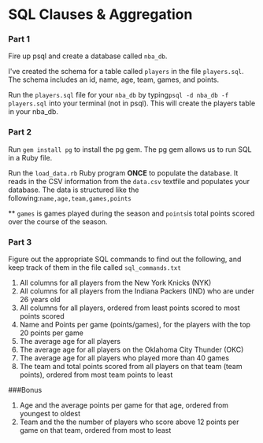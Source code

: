 # SQL Clauses & Aggregation

### Part 1

Fire up psql and create a database called `nba_db`.

I've created the schema for a table called `players` in the file `players.sql`. The schema includes an id, name, age, team, games, and points.

Run the `players.sql` file for your `nba_db` by typing`psql -d nba_db -f players.sql` into your terminal (not in psql). This will create the players table in your nba_db.

### Part 2

Run `gem install pg` to install the pg gem. The pg gem allows us to run SQL in a Ruby file.

Run the `load_data.rb` Ruby program __ONCE__ to populate the database. It reads in the CSV information from the `data.csv` textfile and populates your database. The data is structured like the following:`name,age,team,games,points`

** `games` is games played during the season and `points`is total points scored over the course of the season.

### Part 3

Figure out the appropriate SQL commands to find out the following, and keep track of them in the file called `sql_commands.txt`

1. All columns for all players from the New York Knicks (NYK)
2. All columns for all players from the Indiana Packers (IND) who are under 26 years old
3. All columns for all players, ordered from least points scored to most points scored
4. Name and Points per game (points/games), for the players with the top 20 points per game
5. The average age for all players
6. The average age for all players on the Oklahoma City Thunder (OKC)
7. The average age for all players who played more than 40 games
8. The team and total points scored from all players on that team (team points), ordered from most team points to least

###Bonus
1. Age and the average points per game for that age, ordered from youngest to oldest
2. Team and the the number of players who score above 12 points per game on that team, ordered from most to least